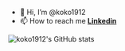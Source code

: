 - 👋 Hi, I’m @koko1912
- 📫 How to reach me [**Linkedin**](https://www.linkedin.com/in/nikola-madzharov-106b90236/)

![koko1912's GitHub stats](https://github-readme-stats.vercel.app/api?username=koko1912&show_icons=true&theme=merko)
